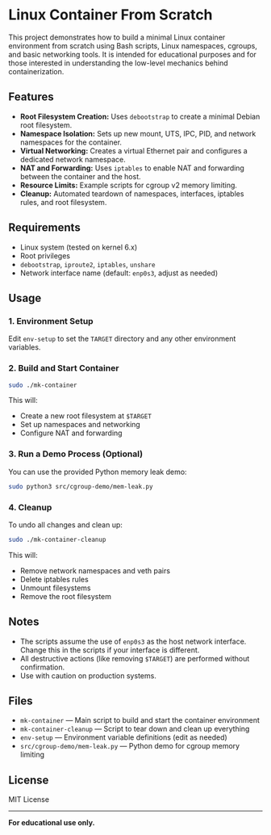 # Linux Container From Scratch

This project demonstrates how to build a minimal Linux container environment from scratch using Bash scripts, Linux namespaces, cgroups, and basic networking tools. It is intended for educational purposes and for those interested in understanding the low-level mechanics behind containerization.

## Features

- **Root Filesystem Creation:** Uses `debootstrap` to create a minimal Debian root filesystem.
- **Namespace Isolation:** Sets up new mount, UTS, IPC, PID, and network namespaces for the container.
- **Virtual Networking:** Creates a virtual Ethernet pair and configures a dedicated network namespace.
- **NAT and Forwarding:** Uses `iptables` to enable NAT and forwarding between the container and the host.
- **Resource Limits:** Example scripts for cgroup v2 memory limiting.
- **Cleanup:** Automated teardown of namespaces, interfaces, iptables rules, and root filesystem.

## Requirements

- Linux system (tested on kernel 6.x)
- Root privileges
- `debootstrap`, `iproute2`, `iptables`, `unshare`
- Network interface name (default: `enp0s3`, adjust as needed)

## Usage

### 1. Environment Setup

Edit `env-setup` to set the `TARGET` directory and any other environment variables.

### 2. Build and Start Container

```bash
sudo ./mk-container
```

This will:
- Create a new root filesystem at `$TARGET`
- Set up namespaces and networking
- Configure NAT and forwarding

### 3. Run a Demo Process (Optional)

You can use the provided Python memory leak demo:

```bash
sudo python3 src/cgroup-demo/mem-leak.py
```

### 4. Cleanup

To undo all changes and clean up:

```bash
sudo ./mk-container-cleanup
```

This will:
- Remove network namespaces and veth pairs
- Delete iptables rules
- Unmount filesystems
- Remove the root filesystem

## Notes

- The scripts assume the use of `enp0s3` as the host network interface. Change this in the scripts if your interface is different.
- All destructive actions (like removing `$TARGET`) are performed without confirmation.
- Use with caution on production systems.

## Files

- `mk-container` — Main script to build and start the container environment
- `mk-container-cleanup` — Script to tear down and clean up everything
- `env-setup` — Environment variable definitions (edit as needed)
- `src/cgroup-demo/mem-leak.py` — Python demo for cgroup memory limiting

## License

MIT License

---

**For educational use only.**
